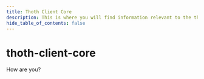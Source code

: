 ```yaml
---
title: Thoth Client Core
description: This is where you will find information relevant to the thoth-client-core package.
hide_table_of_contents: false
---
```


# thoth-client-core

How are you?
